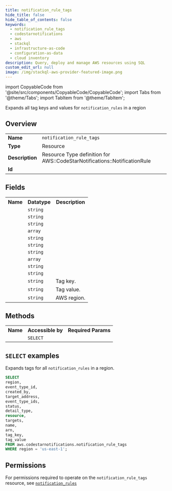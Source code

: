 ```yaml
---
title: notification_rule_tags
hide_title: false
hide_table_of_contents: false
keywords:
  - notification_rule_tags
  - codestarnotifications
  - aws
  - stackql
  - infrastructure-as-code
  - configuration-as-data
  - cloud inventory
description: Query, deploy and manage AWS resources using SQL
custom_edit_url: null
image: /img/stackql-aws-provider-featured-image.png
---
```


import CopyableCode from '@site/src/components/CopyableCode/CopyableCode';
import Tabs from '@theme/Tabs';
import TabItem from '@theme/TabItem';

Expands all tag keys and values for <code>notification_rules</code> in a region

## Overview
<table>
<tbody>
<tr><td><b>Name</b></td><td><code>notification_rule_tags</code></td></tr>
<tr><td><b>Type</b></td><td>Resource</td></tr>
<tr><td><b>Description</b></td><td>Resource Type definition for AWS::CodeStarNotifications::NotificationRule</td></tr>
<tr><td><b>Id</b></td><td><CopyableCode code="aws.codestarnotifications.notification_rule_tags" /></td></tr>
</tbody>
</table>

## Fields
<table>
<tbody>
<tr><th>Name</th><th>Datatype</th><th>Description</th></tr><tr><td><CopyableCode code="event_type_id" /></td><td><code>string</code></td><td></td></tr>
<tr><td><CopyableCode code="created_by" /></td><td><code>string</code></td><td></td></tr>
<tr><td><CopyableCode code="target_address" /></td><td><code>string</code></td><td></td></tr>
<tr><td><CopyableCode code="event_type_ids" /></td><td><code>array</code></td><td></td></tr>
<tr><td><CopyableCode code="status" /></td><td><code>string</code></td><td></td></tr>
<tr><td><CopyableCode code="detail_type" /></td><td><code>string</code></td><td></td></tr>
<tr><td><CopyableCode code="resource" /></td><td><code>string</code></td><td></td></tr>
<tr><td><CopyableCode code="targets" /></td><td><code>array</code></td><td></td></tr>
<tr><td><CopyableCode code="name" /></td><td><code>string</code></td><td></td></tr>
<tr><td><CopyableCode code="arn" /></td><td><code>string</code></td><td></td></tr>
<tr><td><CopyableCode code="tag_key" /></td><td><code>string</code></td><td>Tag key.</td></tr>
<tr><td><CopyableCode code="tag_value" /></td><td><code>string</code></td><td>Tag value.</td></tr>
<tr><td><CopyableCode code="region" /></td><td><code>string</code></td><td>AWS region.</td></tr>
</tbody>
</table>

## Methods

<table>
<tbody>
  <tr>
    <th>Name</th>
    <th>Accessible by</th>
    <th>Required Params</th>
  </tr>
  <tr>
    <td><CopyableCode code="list_resources" /></td>
    <td><code>SELECT</code></td>
    <td><CopyableCode code="region" /></td>
  </tr>
</tbody>
</table>

## `SELECT` examples
Expands tags for all <code>notification_rules</code> in a region.
```sql
SELECT
region,
event_type_id,
created_by,
target_address,
event_type_ids,
status,
detail_type,
resource,
targets,
name,
arn,
tag_key,
tag_value
FROM aws.codestarnotifications.notification_rule_tags
WHERE region = 'us-east-1';
```


## Permissions

For permissions required to operate on the <code>notification_rule_tags</code> resource, see <a href="/services/codestarnotifications/notification_rules/#permissions"><code>notification_rules</code></a>

